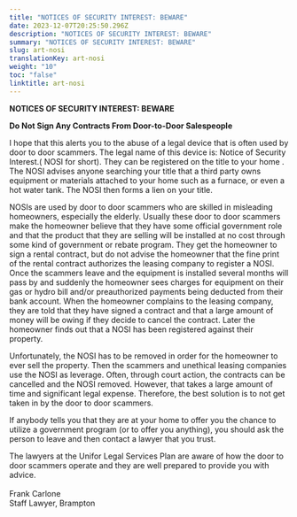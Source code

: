 ```yaml
---
title: "NOTICES OF SECURITY INTEREST: BEWARE"
date: 2023-12-07T20:25:50.296Z
description: "NOTICES OF SECURITY INTEREST: BEWARE"
summary: "NOTICES OF SECURITY INTEREST: BEWARE"
slug: art-nosi
translationKey: art-nosi
weight: "10"
toc: "false"
linktitle: art-nosi
---
```

 **NOTICES OF SECURITY INTEREST: BEWARE**

**Do Not Sign Any Contracts From Door-to-Door Salespeople**

I hope that this alerts you to the abuse of a legal device that is often used by door to door scammers.  The legal name of this device is: Notice of Security Interest.( NOSI for short).  They can be registered on the title to your home . The NOSI advises anyone  searching your title that a third party owns  equipment or materials attached to your home such as a furnace, or even a hot water tank.  The NOSI then forms a lien on your title.

NOSIs are used by door to door scammers who are skilled in misleading homeowners, especially the elderly.  Usually these door to door scammers make the homeowner believe that they have some official government role and that the product that they are selling will be installed at no cost through some kind of government or rebate program.  They get the homeowner to sign a rental contract, but do not advise the homeowner that the fine print of the rental contract authorizes the leasing company to register a NOSI.  Once the scammers leave and the equipment is installed several months will pass by and suddenly the homeowner sees charges for equipment on their gas or hydro bill and/or preauthorized payments being deducted from their bank account.  When the homeowner complains to the leasing company, they are told that they have signed a contract and that a large amount of money will be owing if they decide to cancel the contract.  Later the homeowner finds out that a NOSI has been registered against their property.  

Unfortunately, the NOSI has to be removed in order for the homeowner to ever sell the property.  Then the scammers and unethical leasing companies use the NOSI as  leverage.  Often, through court action, the contracts can be cancelled and the NOSI removed.  However, that takes a large amount of time and significant legal expense.  Therefore, the best solution is to not get taken in by the door to door scammers.   

If anybody tells you that they are at your home to offer you the chance to utilize a government program (or to offer you anything), you should ask the person to leave and then contact a lawyer that you trust.  

The lawyers at the Unifor Legal Services Plan are aware of how the door to door scammers operate and they are well prepared to provide you with advice.\
\
F﻿rank Carlone\
S﻿taff Lawyer, Brampton